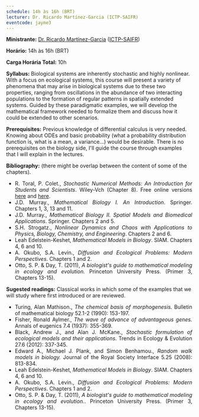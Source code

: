 ```yaml
---
schedule: 14h às 16h (BRT)
lecturer: Dr. Ricardo Martínez-Garcia (ICTP-SAIFR)
eventcode: jayme3
---
```


**Ministrante:** [Dr. Ricardo Martínez-Garcia](http://lattes.cnpq.br/0141480030649374) ([ICTP-SAIFR](https://www.ictp-saifr.org/))

**Horário:** 14h às 16h (BRT)

**Carga Horária Total:** 10h

**Syllabus:** Biological systems are inherently stochastic and highly nonlinear. With a focus on ecological systems, this course will present a variety of 
phenomena that may arise in biological systems due to these two properties, ranging from oscillations in the abundance of two interacting populations to the 
formation of regular patterns in spatially extended systems. Guided by these paradigmatic examples, we will develop the mathematical framework needed to 
formalize them and discuss how it could be extended to other scenarios.

**Prerequisites:** Previous knowledge of differential calculus is very needed. Knowing about ODEs and basic probability (what a probability distribution 
function is, what is a mean, a variance...) would be desirable. There is no prerequisites on the biology side, I'll guide the course through examples that 
I will explain in the lectures.

**Bibliography:** (there might be overlap between the content of some of the chapters).

<div style="text-align: justify">
 <ul>
   <li> R. Toral, P. Colet.,<i> Stochastic Numerical Methods: An Introduction for Students and Scientists</i>. Wiley-Vch (Chapter 8).
   Free online versions <a href="https://ifisc.uib-csic.es/raul/CURSOS/SP/Introduction_to_master_equations.pdf">here</a> and <a href="https://ifisc.uib-csic.es/raul/CURSOS/SP/Master_equations.pdf">here</a>.</li>
   <li> J.D. Murray.,<i> Mathematical Biology I. An Introduction</i>. Springer. Chapters 1, 3, 13 and 11. </li>
   <li> J.D. Murray.,<i> Mathematical Biology II. Spatial Models and Biomedical Applications</i>. Springer. Chapters 2 and 5. </li>
   <li> S.H. Strogatz.,<i> Nonlinear Dynamics and Chaos with Applications to Physics, Biology, Chemistry, and Engineering</i>. Chapters 2 and 6.</li>
   <li>  Leah Edelstein-Keshet,<i> Mathematical Models in Biology</i>. SIAM. Chapters 4, 6 and 10.</li>
   <li>  A. Okubo, S.A. Levin.,<i> Diffusion and Ecological Problems: Modern Perspectives</i>. Chapters 1 and 2.</li>
   <li>  Otto, S. P. & Day, T. (2011),<i> A biologist's guide to mathematical modeling in ecology and evolution.</i> Princeton University Press. (Primer 3, Chapters 13-15).</li>
 </ul>
</div>

**Sugested readings:** Classical works in which some of the examples that we will study where first introduced or are reviewed.

<div style="text-align: justify">
 <ul>
   <li> Turing, Alan Mathison.,<i> The chemical basis of morphogenesis.</i> Bulletin of mathematical biology 52.1-2 (1990): 153-197.</li>
   <li> Fisher, Ronald Aylmer.,<i> The wave of advance of advantageous genes.</i> Annals of eugenics 7.4 (1937): 355-369. </li>
   <li>Black, Andrew J., and Alan J. McKane.,<i> Stochastic formulation of ecological models and their applications.</i> Trends in Ecology & Evolution 27.6 (2012): 337-345. </li>
   <li> Edward A., Michael J. Plank, and Simon Benhamou.,<i> Random walk models in biology.</i> Journal of the Royal Society Interface 5.25 (2008): 813-834.</li>
   <li>  Leah Edelstein-Keshet,<i> Mathematical Models in Biology</i>. SIAM. Chapters 4, 6 and 10.</li>
   <li>  A. Okubo, S.A. Levin.,<i> Diffusion and Ecological Problems: Modern Perspectives</i>. Chapters 1 and 2.</li>
   <li>  Otto, S. P. & Day, T. (2011),<i> A biologist's guide to mathematical modeling in ecology and evolution.</i>. Princeton University Press. (Primer 3, Chapters 13-15).</li>
 </ul>
</div>
